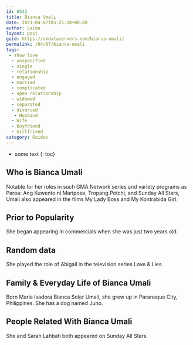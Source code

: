 ```yaml
---
id: 8542
title: Bianca Umali
date: 2021-04-07T05:25:18+00:00
author: Laima
layout: post
guid: https://ukdataservers.com/bianca-umali/
permalink: /04/07/bianca-umali
tags:
 - show love
  - unspecified
  - single
  - relationship
  - engaged
  - married
  - complicated
  - open relationship
  - widowed
  - separated
  - divorced
   - Husband
  - Wife
  - Boyfriend
  - Girlfriend
category: Guides
---
```


* some text
{: toc}


## Who is Bianca Umali
                  
                  
                  
Notable for her roles in such GMA Network series and variety programs as Paroa: Ang Kuwento ni Mariposa, Tropang Potchi, and Sunday All Stars, Umali also appeared in the films My Lady Boss and My Kontrabida Girl.
                  
              
            
              
            
                
                
                
## Prior to Popularity
                  
                  
                  
She began appearing in commercials when she was just two years old.
                  
              
            
              
            
                
                
                
## Random data
                  
                  
                  
She played the role of Abigail in the television series Love & Lies.
                  
              
            
              
            
                
                
                
## Family & Everyday Life of Bianca Umali
                  
                  
                  
Born Maria Isadora Bianca Soler Umali, she grew up in Paranaque City, Philippines. She has a dog named Juno.
                  
              
            
              
            
                
                
                
## People Related With Bianca Umali
                  
                  
                  
She and Sarah Lahbati both appeared on Sunday All Stars.
                  
              
            
              
            
                
              
            
              
              
            
            
              
            
          
          
          